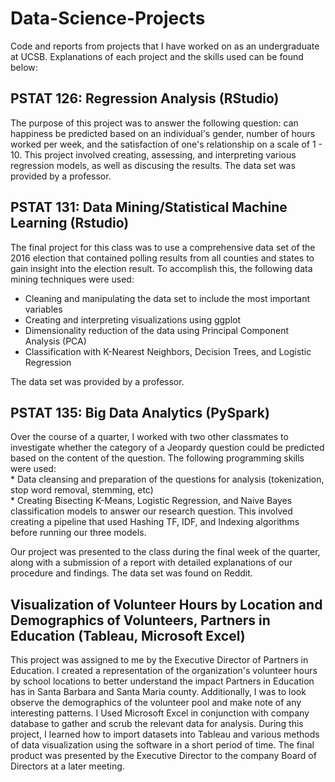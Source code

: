 # Data-Science-Projects
Code and reports from projects that I have worked on as an undergraduate at UCSB. Explanations of each project and the skills used can be found below: 

## PSTAT 126: Regression Analysis (RStudio)
  
   The purpose of this project was to answer the following question: can happiness be predicted based on an individual's gender, number of hours worked per week, and the satisfaction of one's relationship on a scale of 1 - 10. 
   This project involved  creating, assessing, and interpreting various regression models, as well as discusing the results. The data set was provided  by a professor.  


## PSTAT 131: Data Mining/Statistical Machine Learning (Rstudio)

   The final project for this class was to use a comprehensive data set of the 2016 election that contained polling results from all counties and states to gain insight into the election result. To accomplish this, the following data mining techniques were used:     
      
  - Cleaning and manipulating the data set to include the most important variables  
  - Creating and interpreting visualizations using ggplot   
  - Dimensionality reduction of the data using Principal Component Analysis (PCA)  
  - Classification with K-Nearest Neighbors, Decision Trees, and Logistic Regression    
      
   The data set was provided by a professor. 
    
      
## PSTAT 135: Big Data Analytics (PySpark)

   Over the course of a quarter, I worked with two other classmates to investigate whether the category of a Jeopardy question could be predicted based on the content of the question. The following programming skills were used:   
       * Data cleansing and preparation of the questions for analysis (tokenization, stop word removal, stemming, etc)   
       * Creating Bisecting K-Means, Logistic Regression, and Naive Bayes classification models to answer our research question. This involved creating a pipeline that used Hashing TF, IDF, and Indexing algorithms before running our three models.  
       
   Our project was presented to the class during the final week of the quarter, along with a submission of a report with detailed explanations of our procedure and findings. The data set was found on Reddit. 
      
  
## Visualization of Volunteer Hours by Location and Demographics of Volunteers, Partners in Education (Tableau, Microsoft Excel)  
  
   This project was assigned to me by the Executive Director of Partners in Education. I created a representation of the organization's volunteer hours by school locations to better understand the impact Partners in Education has in Santa Barbara and Santa Maria county. Additionally, I was to look observe the demographics of the volunteer pool and make note of any interesting patterns. I Used Microsoft Excel in conjunction with company database to gather and scrub the relevant data for analysis. During this project, I learned how to import datasets into Tableau and various methods of data visualization using the software in a short period of time. The final product was presented by the Executive Director to the company Board of Directors at a later meeting.

       
       

